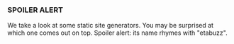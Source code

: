 ### SPOILER ALERT

We take a look at some static site generators.
You may be surprised at which one comes out on top.
Spoiler alert: its name rhymes with "etabuzz".


